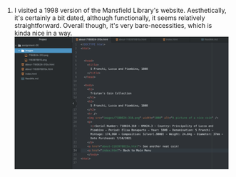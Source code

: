 1. I visited a 1998 version of the Mansfield Library's website. Aesthetically, it's certainly a bit dated, although functionally, it seems relatively straightforward. Overall though, it's very bare-necessities, which is kinda nice in a way.
![ScreenShot](./images/ScreenShot.png)
